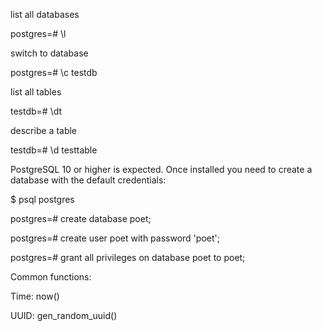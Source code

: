 list all databases

postgres=# \l

switch to database

postgres=# \c testdb

list all tables

testdb=# \dt

describe a table

testdb=# \d testtable

PostgreSQL 10 or higher is expected. Once installed you need to create a database with the default credentials:

$ psql postgres

postgres=# create database poet; 

postgres=# create user poet with password 'poet';

postgres=# grant all privileges on database poet to poet;


Common functions:

Time: now()

UUID: gen_random_uuid()
